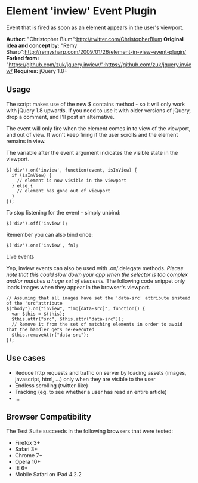 # Element 'inview' Event Plugin

Event that is fired as soon as an element appears in the user's viewport.

**Author:** "Christopher Blum":http://twitter.com/ChristopherBlum
**Original idea and concept by:** "Remy Sharp":http://remysharp.com/2009/01/26/element-in-view-event-plugin/
**Forked from:** "https://github.com/zuk/jquery.inview/":https://github.com/zuk/jquery.inview/
**Requires:** jQuery 1.8+

## Usage

The script makes use of the new $.contains method - so it will only work with jQuery 1.8 upwards. If you need to use it with older versions of jQuery, drop a comment, and I'll post an alternative.

The event will only fire when the element comes in to view of the viewport, and out of view. It won't keep firing if the user scrolls and the element remains in view.

The variable after the event argument indicates the visible state in the viewport.

    $('div').on('inview', function(event, isInView) {
      if (isInView) {
        // element is now visible in the viewport
      } else {
        // element has gone out of viewport
      }
    });

To stop listening for the event - simply unbind:

    $('div').off('inview');

Remember you can also bind once:

    $('div').one('inview', fn);

Live events

Yep, inview events can also be used with .on/.delegate methods.
*Please note that this could slow down your app when the selector is too complex and/or matches a huge set of elements.*
The following code snippet only loads images when they appear in the browser's viewport.

    // Assuming that all images have set the 'data-src' attribute instead of the 'src'attribute
    $("body").on("inview", "img[data-src]", function() {
      var $this = $(this);
      $this.attr("src", $this.attr("data-src"));
      // Remove it from the set of matching elements in order to avoid that the handler gets re-executed
      $this.removeAttr("data-src");
    });

## Use cases

* Reduce http requests and traffic on server by loading assets (images, javascript, html, ...) only when they are visible to the user
* Endless scrolling (twitter-like)
* Tracking (eg. to see whether a user has read an entire article)
* ...

## Browser Compatibility

The Test Suite succeeds in the following browsers that were tested:

* Firefox 3+
* Safari 3+
* Chrome 7+
* Opera 10+
* IE 6+
* Mobile Safari on iPad 4.2.2